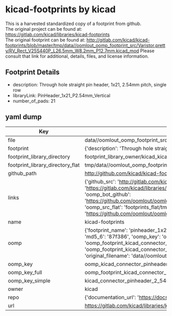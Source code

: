 # kicad-footprints by kicad  
This is a harvested standardized copy of a footprint from github.  
The original project can be found at:  
https://gitlab.com/kicad/libraries/kicad-footprints  
The original footprint can be found at:
http://gitlab.com/kicad/kicad-footprints/blob/master/tmp/data//oomlout_oomp_footprint_src/Varistor.pretty/RV_Rect_V25S440P_L26.5mm_W8.2mm_P12.7mm.kicad_mod
Please consult that link for additional, details, files, and license information.  
## Footprint Details
* description: Through hole straight pin header, 1x21, 2.54mm pitch, single row  
* libraryLink: PinHeader_1x21_P2.54mm_Vertical  
* number_of_pads: 21  
## yaml dump  
| Key | Value |  
| --- | --- |  
| file | data//oomlout_oomp_footprint_src/kicad-footprints/Connector_PinHeader_2.54mm.pretty/PinHeader_1x21_P2.54mm_Vertical.kicad_mod |  
| footprint | {'description': 'Through hole straight pin header, 1x21, 2.54mm pitch, single row', 'libraryLink': 'PinHeader_1x21_P2.54mm_Vertical', 'number_of_pads': 21} |  
| footprint_library_directory | footprint_library_owner/kicad_kicad-footprints/ |  
| footprint_library_directory_flat | tmp/data//oomlout_oomp_footprint_src/footprints_flat/kicad_connector_pinheader_2_54mm_pinheader_1x21_p2_54mm_vertical/working |  
| github_path | http://github.com/kicad/kicad-footprints/blob/master/tmp/data//oomlout_oomp_footprint_src/Connector_PinHeader_2.54mm.pretty/PinHeader_1x21_P2.54mm_Vertical.kicad_mod |  
| links | {'github_src': 'http://gitlab.com/kicad/kicad-footprints/blob/master/tmp/data//oomlout_oomp_footprint_src/Varistor.pretty/RV_Rect_V25S440P_L26.5mm_W8.2mm_P12.7mm.kicad_mod', 'github_src_repo': 'https://gitlab.com/kicad/libraries/kicad-footprints', 'oomp_bot': 'tmp/data//oomlout_oomp_footprint_src/footprints/kicad_connector_pinheader_2_54mm_pinheader_1x21_p2_54mm_vertical/working', 'oomp_bot_github': 'https://github.com/oomlout/oomlout_oomp_footprint_bot/tree/main/tmp/data//oomlout_oomp_footprint_src/footprints/kicad_connector_pinheader_2_54mm_pinheader_1x21_p2_54mm_vertical/working', 'oomp_src_flat': 'footprints_flat/tmp/data//oomlout_oomp_footprint_src/footprints_flat/kicad_connector_pinheader_2_54mm_pinheader_1x21_p2_54mm_vertical/working', 'oomp_src_flat_github': 'https://github.com/oomlout/oomlout_oomp_footprint_src/tree/main/tmp/data//oomlout_oomp_footprint_src/footprints_flat/kicad_connector_pinheader_2_54mm_pinheader_1x21_p2_54mm_vertical/working'} |  
| name | kicad-footprints |  
| oomp | {'footprint_name': 'pinheader_1x21_p2_54mm_vertical', 'library_name': 'connector_pinheader_2_54mm', 'md5': '87f3861b1b3ea4a941b8c970af7c26c6', 'md5_10': '87f3861b1b', 'md5_5': '87f38', 'md5_6': '87f386', 'oomp_key': 'oomp_kicad_connector_pinheader_2_54mm_pinheader_1x21_p2_54mm_vertical', 'oomp_key_extra': 'oomp_footprint_kicad_connector_pinheader_2_54mm_pinheader_1x21_p2_54mm_vertical', 'oomp_key_full': 'oomp_footprint_kicad_connector_pinheader_2_54mm_pinheader_1x21_p2_54mm_vertical_87f386', 'oomp_key_simple': 'kicad_connector_pinheader_2_54mm_pinheader_1x21_p2_54mm_vertical', 'original_filename': 'data//oomlout_oomp_footprint_src/kicad-footprints/Connector_PinHeader_2.54mm.pretty/PinHeader_1x21_P2.54mm_Vertical.kicad_mod', 'owner_name': 'kicad'} |  
| oomp_key | oomp_kicad_connector_pinheader_2_54mm_pinheader_1x21_p2_54mm_vertical |  
| oomp_key_full | oomp_footprint_kicad_connector_pinheader_2_54mm_pinheader_1x21_p2_54mm_vertical |  
| oomp_key_simple | kicad_connector_pinheader_2_54mm_pinheader_1x21_p2_54mm_vertical |  
| owner | kicad |  
| repo | {'documentation_url': 'https://docs.github.com/rest/repos/repos#get-a-repository', 'message': 'Not Found'} |  
| url | https://gitlab.com/kicad/libraries/kicad-footprints |  

